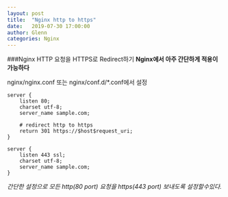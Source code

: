 ```yaml
---
layout: post
title:  "Nginx http to https"
date:   2019-07-30 17:00:00
author: Glenn
categories: Nginx
---
```


###Nginx HTTP 요청을 HTTPS로 Redirect하기 
**Nginx에서 아주 간단하게 적용이 가능하다**

nginx/nginx.conf 또는 nginx/conf.d/*.conf에서 설정
```nginx
server {
    listen 80;
    charset utf-8;
    server_name sample.com;

    # redirect http to https
    return 301 https://$host$request_uri;
}

server {
    listen 443 ssl;
    charset utf-8;
    server_name sample.com;
}
```

*간단한 설정으로 모든 http(80 port) 요청을  https(443 port) 보내도록 설정할수있다.*
